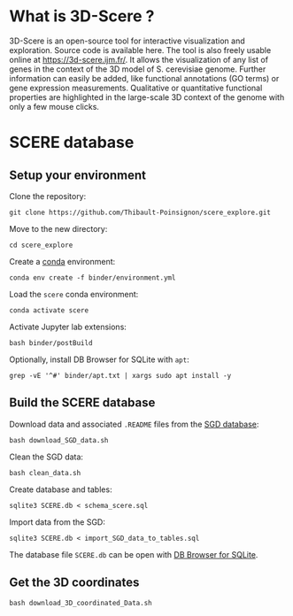 # What is 3D-Scere ?

3D-Scere is an open-source tool for interactive visualization and exploration. Source code is available here. The tool is also freely usable online at https://3d-scere.ijm.fr/. It allows the visualization of any list of genes in the context of the 3D model of S. cerevisiae genome. Further information can easily be added, like functional annotations (GO terms) or gene expression measurements. Qualitative or quantitative functional properties are highlighted in the large-scale 3D context of the genome with only a few mouse clicks.

# SCERE database

## Setup your environment

Clone the repository:
```
git clone https://github.com/Thibault-Poinsignon/scere_explore.git
```

Move to the new directory:
```
cd scere_explore
```

Create a [conda](https://docs.conda.io/en/latest/miniconda.html) environment:
```
conda env create -f binder/environment.yml
```

Load the `scere` conda environment:
```
conda activate scere
```

Activate Jupyter lab extensions:
```
bash binder/postBuild
```

Optionally, install DB Browser for SQLite with `apt`:
```
grep -vE '^#' binder/apt.txt | xargs sudo apt install -y
```



## Build the SCERE database

Download data and associated `.README` files from the [SGD database](https://www.yeastgenome.org/):
```
bash download_SGD_data.sh
```

Clean the SGD data:
```
bash clean_data.sh
```

Create database and tables:
```
sqlite3 SCERE.db < schema_scere.sql
```

Import data from the SGD:
```
sqlite3 SCERE.db < import_SGD_data_to_tables.sql
```

The database file `SCERE.db` can be open with [DB Browser for SQLite](https://sqlitebrowser.org/).

## Get the 3D coordinates

```
bash download_3D_coordinated_Data.sh
```
